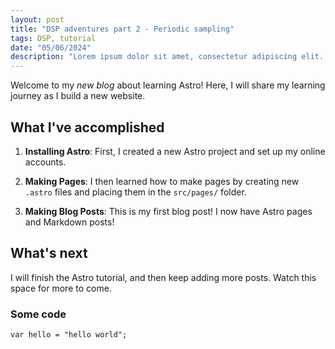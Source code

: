 ```yaml
---
layout: post
title: "DSP adventures part 2 - Periodic sampling"
tags: DSP, tutorial
date: "05/06/2024"
description: "Lorem ipsum dolor sit amet, consectetur adipiscing elit. Etiam volutpat venenatis lorem eu molestie. Praesent sagittis ultricies mi ut dictum. Quisque in rhoncus ex. Sed rhoncus feugiat ornare."
---
```

Welcome to my _new blog_ about learning Astro! Here, I will share my learning journey as I build a new website.

## What I've accomplished

1. **Installing Astro**: First, I created a new Astro project and set up my online accounts.

2. **Making Pages**: I then learned how to make pages by creating new `.astro` files and placing them in the `src/pages/` folder.

3. **Making Blog Posts**: This is my first blog post! I now have Astro pages and Markdown posts!

## What's next

I will finish the Astro tutorial, and then keep adding more posts. Watch this space for more to come.

### Some code
```
var hello = "hello world";
```